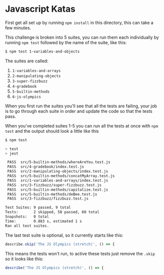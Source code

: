 # Javascript Katas

First get all set up by running `npm install` in this directory, this can take a few minutes.

This challenge is broken into 5 suites, you can run them each individually by running `npm test` followed by the name of the suite, like this:

```sh
$ npm test 1-variables-and-objects
```

The suites are called:

1. `1-variables-and-arrays`
2. `2-manipulating-objects`
3. `3-super-fizzbuzz`
4. `4-gradebook`
5. `5-builtin-methods`
6. `6-js-olympics`

When you first run the suites you'll see that all the tests are failing, your job is to go through each suite in order and update the code so that the tests pass.

When you've completed suites 1-5 you can run all the tests at once with `npm test` and the output should look a little like this

```sh
$ npm test

> test
> jest

 PASS  src/5-builtin-methods/whereAreYou.test.js
 PASS  src/4-gradebook/index.test.js
 PASS  src/2-manipulating-objects/index.test.js
 PASS  src/5-builtin-methods/concatMyArray.test.js
 PASS  src/1-variables-and-arrays/index.test.js
 PASS  src/3-fizzbuzz/super-fizzbuzz.test.js
 PASS  src/5-builtin-methods/capitalize.test.js
 PASS  src/5-builtin-methods/deBee.test.js
 PASS  src/3-fizzbuzz/fizzbuzz.test.js

Test Suites: 9 passed, 9 total
Tests:       2 skipped, 58 passed, 60 total
Snapshots:   0 total
Time:        0.883 s, estimated 1 s
Ran all test suites.
```

The last test suite is optional, so it currently starts like this:

```js
describe.skip('The JS Olympics (stretch)', () => {
```

This means the tests won't run, to active these tests just remove the `.skip` so it looks like this:

```js
describe('The JS Olympics (stretch)', () => {
```
